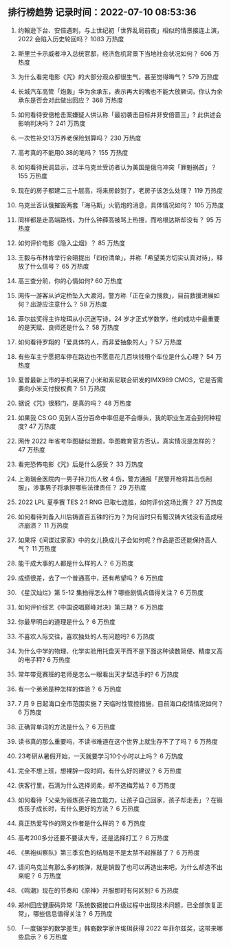 
## 排行榜趋势 记录时间：2022-07-10 08:53:36
  
  1. 约翰逊下台、安倍遇刺，与上世纪初「世界乱局前夜」相似的情景接连上演，2022 会陷入历史轮回吗？ 1083 万热度
    
  2. 斯里兰卡示威者冲入总统官邸，经济危机背景下当地社会状况如何？ 606 万热度
    
  3. 为什么看完电影《咒》的大部分观众都很生气，甚至觉得晦气？ 579 万热度
    
  4. 长城汽车高管「炮轰」华为余承东，表示再大的嘴也不能大放厥词，你认为余承东是否会对此做出回应？ 368 万热度
    
  5. 如何看待安倍枪击案嫌疑人供认称「最初袭击目标并非安倍晋三」? 此供述会影响判决吗？ 241 万热度
    
  6. 一次性补交13万养老保险划算吗？ 230 万热度
    
  7. 高考真的不能用0.38的笔吗？ 155 万热度
    
  8. 如何看待民调显示，过半乌克兰受访者认为美国是俄乌冲突「罪魁祸首」？ 155 万热度
    
  9. 现在的房子都建二三十层高，将来房龄到了，老房子该怎么处理？ 119 万热度
    
  10. 乌克兰否认俄摧毁两套「海马斯」火箭炮的消息，具体情况如何？ 105 万热度
    
  11. 同样都是走高端路线，为什么钟薛高被骂上热搜，而哈根达斯却没有？ 95 万热度
    
  12. 如何评价电影《隐入尘烟》？ 85 万热度
    
  13. 王毅与布林肯举行会晤提出「四份清单」，并称「希望美方切实认真对待」，释放了什么信号？ 65 万热度
    
  14. 高三查分前，你的心情如何? 60 万热度
    
  15. 网传一游客从泸定桥坠入大渡河，警方称「正在全力搜救」，目前救援进展如何？出游应注意什么？ 58 万热度
    
  16. 菲尔兹奖得主许埈珥从小沉迷写诗，24 岁才正式学数学，他的成功中最重要的是天赋、良师还是什么？ 58 万热度
    
  17. 如何看待罗翔的「爱具体的人，而非爱抽象的人」? 57 万热度
    
  18. 有些车主宁愿把车停在路边也不愿意花几百块钱租个车位是什么心理？ 54 万热度
    
  19. 夏普最新上市的手机采用了小米和索尼联合研发的IMX989 CMOS，它是否需要向小米支付授权费？ 51 万热度
    
  20. 据说《咒》很邪门，是真的吗？ 48 万热度
    
  21. 如果我 CS:GO 见到人百分百命中率但是不会爆头，我的职业生涯会到何种程度? 47 万热度
    
  22. 网传 2022 年省考华图疑似泄题，华图教育官方否认，真实情况是怎样的？ 47 万热度
    
  23. 看完恐怖电影《咒》后是什么感受？ 33 万热度
    
  24. 上海瑞金医院内一男子持刀伤人致 4 伤，警方通报「民警开枪将其击伤制服」，涉事男子将承担哪些法律责任？ 29 万热度
    
  25. 2022 LPL 夏季赛 TES 2:1 RNG 已取七连胜，如何评价这场比赛？ 27 万热度
    
  26. 如何看待刘备入川后铸直百五铢的行为？为何当时只有蜀汉铸大钱没有造成经济崩溃？ 11 万热度
    
  27. 如果将《间谍过家家》中的女儿换成儿子会如何呢？作品是否还能保持高人气？ 11 万热度
    
  28. 能干成大事的人都是什么样的人？ 6 万热度
    
  29. 成绩很差，去了一个普通高中，还有希望吗？ 6 万热度
    
  30. 《星汉灿烂》第 5-12 集拍得怎么样？哪些剧情点值得关注？ 6 万热度
    
  31. 如何评价综艺《中国说唱巅峰对决》第三期？ 6 万热度
    
  32. 你最早明白的道理是什么？ 6 万热度
    
  33. 不喜欢人际交往，喜欢独处的人有问题吗? 6 万热度
    
  34. 为什么中学的物理、化学实验用托盘天平而不是下面这种读数简便、精度又高的电子秤? 6 万热度
    
  35. 常年带竞赛班的老师是怎么一眼看出天才型选手的? 6 万热度
    
  36. 有一个弟弟是种怎样的体验？ 6 万热度
    
  37. 7 月 9 日起海口全市范围实施 7 天临时性管控措施，目前海口疫情情况如何？ 6 万热度
    
  38. 正确背单词的方法是什么？ 6 万热度
    
  39. 读书真的那么重要吗，不读书难道在这个世界上就生存不了了吗？ 6 万热度
    
  40. 23考研从暑假开始，一天就要学习10个小时以上吗？ 6 万热度
    
  41. 完全不想上班，想裸辞一段时间，有什么好的建议？ 6 万热度
    
  42. 侠客行里，石清为什么选择闵柔，却不选梅芳姑？ 6 万热度
    
  43. 如何看待「父亲为锻炼孩子独立能力，让孩子自己回家，孩子却走丢」？在锻炼孩子成长时，有什么更好的方法？ 6 万热度
    
  44. 真正热爱写作的网文作者是什么样的？ 6 万热度
    
  45. 高考200多分还要不要读大专，还是选择打工？ 6 万热度
    
  46. 《黑袍纠察队》第三季玄色的结局是不是太禁不起推敲了？ 6 万热度
    
  47. 请问乌克兰有那么多的核弹，就是销毁了也可以再造出来吧，为什么却造不出来呢？ 6 万热度
    
  48. 《鸣潮》现在的节奏和《原神》开服那时有何区别? 6 万热度
    
  49. 郑州回应健康码异常「系统数据接口升级过程中出现技术问题，已全部恢复正常」，哪些信息值得关注？ 6 万热度
    
  50. 「一度辍学的数学差生」韩裔数学家许埈珥获得 2022 年菲尔兹奖，这带来哪些启示？ 6 万热度
    